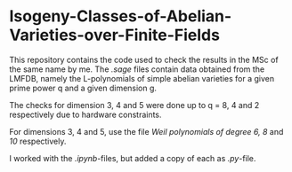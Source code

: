 # Isogeny-Classes-of-Abelian-Varieties-over-Finite-Fields

This repository contains the code used to check the results in the MSc of the same name by me.
The *.sage* files contain data obtained from the LMFDB, namely the L-polynomials of simple abelian varieties for a given prime power q and a given dimension g.

The checks for dimension 3, 4 and 5 were done up to q = 8, 4 and 2 respectively due to hardware constraints.

For dimensions 3, 4 and 5, use the file *Weil polynomials of degree 6, 8* and *10* respectively.

I worked with the *.ipynb*-files, but added a copy of each as *.py*-file.
